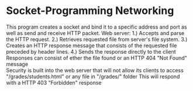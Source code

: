 # Socket-Programming Networking
This program creates a socket and bind it to a specific address and port as well as send and receive HTTP packet.
Web server:
1.) Accepts and parse the HTTP request.
2.) Retrieves requested file from server's file system.
3.) Creates an HTTP response message that consists of the requested file preceded by header lines.
4.) Sends the response directly to the client
Responses can consist of ether the file found or an HTTP 404 "Not Found" message\
Security is built into the web server that will not allow its clients to access "/grades/students.html" or any file in "/grades/" folder
This will respond with a HTTP 403 "Forbidden" response

